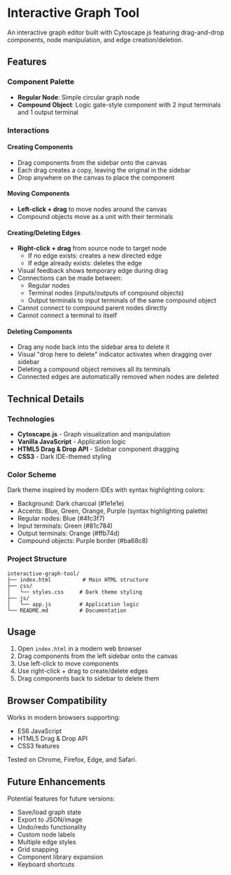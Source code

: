 # Interactive Graph Tool

An interactive graph editor built with Cytoscape.js featuring drag-and-drop components, node manipulation, and edge creation/deletion.

## Features

### Component Palette
- **Regular Node**: Simple circular graph node
- **Compound Object**: Logic gate-style component with 2 input terminals and 1 output terminal

### Interactions

#### Creating Components
- Drag components from the sidebar onto the canvas
- Each drag creates a copy, leaving the original in the sidebar
- Drop anywhere on the canvas to place the component

#### Moving Components
- **Left-click + drag** to move nodes around the canvas
- Compound objects move as a unit with their terminals

#### Creating/Deleting Edges
- **Right-click + drag** from source node to target node
  - If no edge exists: creates a new directed edge
  - If edge already exists: deletes the edge
- Visual feedback shows temporary edge during drag
- Connections can be made between:
  - Regular nodes
  - Terminal nodes (inputs/outputs of compound objects)
  - Output terminals to input terminals of the same compound object
- Cannot connect to compound parent nodes directly
- Cannot connect a terminal to itself

#### Deleting Components
- Drag any node back into the sidebar area to delete it
- Visual "drop here to delete" indicator activates when dragging over sidebar
- Deleting a compound object removes all its terminals
- Connected edges are automatically removed when nodes are deleted

## Technical Details

### Technologies
- **Cytoscape.js** - Graph visualization and manipulation
- **Vanilla JavaScript** - Application logic
- **HTML5 Drag & Drop API** - Sidebar component dragging
- **CSS3** - Dark IDE-themed styling

### Color Scheme
Dark theme inspired by modern IDEs with syntax highlighting colors:
- Background: Dark charcoal (#1e1e1e)
- Accents: Blue, Green, Orange, Purple (syntax highlighting palette)
- Regular nodes: Blue (#4fc3f7)
- Input terminals: Green (#81c784)
- Output terminals: Orange (#ffb74d)
- Compound objects: Purple border (#ba68c8)

### Project Structure
```
interactive-graph-tool/
├── index.html          # Main HTML structure
├── css/
│   └── styles.css     # Dark theme styling
├── js/
│   └── app.js         # Application logic
└── README.md          # Documentation
```

## Usage

1. Open `index.html` in a modern web browser
2. Drag components from the left sidebar onto the canvas
3. Use left-click to move components
4. Use right-click + drag to create/delete edges
5. Drag components back to sidebar to delete them

## Browser Compatibility

Works in modern browsers supporting:
- ES6 JavaScript
- HTML5 Drag & Drop API
- CSS3 features

Tested on Chrome, Firefox, Edge, and Safari.

## Future Enhancements

Potential features for future versions:
- Save/load graph state
- Export to JSON/image
- Undo/redo functionality
- Custom node labels
- Multiple edge styles
- Grid snapping
- Component library expansion
- Keyboard shortcuts
